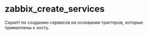 # zabbix_create_services
Скрипт по созданию сервисов на основании триггеров, которые примаплены к хосту.
